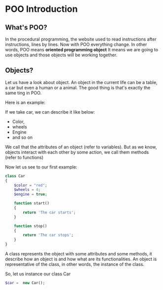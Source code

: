 # POO Introduction

## What's POO?

In the procedural programming, the website used to read instructions after instructions, lines by lines. Now with POO everything change.
In other words, POO means **oriented programming object** It means we are going to use objects and those objects will be working together.

## Objects?

Let us have a look about object. An object in the current life can be a table, a car but even a human or a animal. The good thing is that's exactly the same ting in POO. 

Here is an example:

If we take car, we can describe it like below: 
- Color,
- wheels
- Engine
- and so on

We call that the attributes of an object (refer to variables). But as we know, objects interact with each other by some action, we call them methods (refer to functions)

Now let us see to our first example:

```php
class Car
{
    $color = "red";
    $wheels = 4;
    $engine = true;

    function start()
    {
        return 'The car starts';
    }

    function stop()
    {
        return 'The car stops';
    }
}
```

A class represents the object with some attributes and some methods, it describe how an object is and how what are its functionalities. 
An object is representative of the class, in other words, the instance of the class. 

So, let us instance our class Car

```php
$car =  new Car();
```

